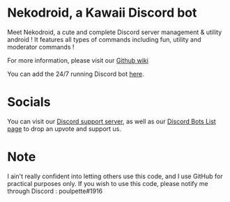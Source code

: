 # Nekodroid, a Kawaii Discord bot

Meet Nekodroid, a cute and complete Discord server management & utility android ! It features all types of commands including fun, utility and moderator commands !

For more information, please visit our [Github wiki](https://github.com/TheApertureProject/KannaNightly/wiki)

You can add the 24/7 running Discord bot [here](https://discordapp.com/oauth2/authorize?client_id=612387247207219220&scope=bot&permissions=2146958591).

# Socials

You can visit our [Discord support server](https://discord.gg/wxBGu5f), as well as our [Discord Bots List page](https://discordbots.org/bot/612387247207219220) to drop an upvote and support us.

# Note

I ain't really confident into letting others use this code, and I use GitHub for practical purposes only. If you wish to use this code, please notify me through Discord : poulpette#1916
